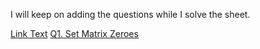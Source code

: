 I will keep on adding the questions while I solve the sheet.


[Link Text](URL)
[Q1. Set Matrix Zeroes](Solution)